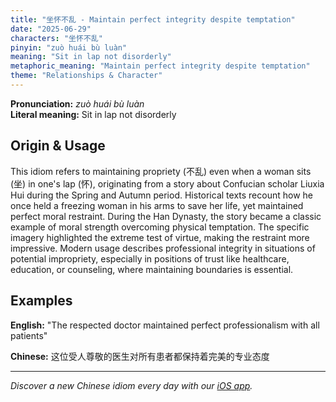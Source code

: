 ```yaml
---
title: "坐怀不乱 - Maintain perfect integrity despite temptation"
date: "2025-06-29"
characters: "坐怀不乱"
pinyin: "zuò huái bù luàn"
meaning: "Sit in lap not disorderly"
metaphoric_meaning: "Maintain perfect integrity despite temptation"
theme: "Relationships & Character"
---
```


**Pronunciation:** *zuò huái bù luàn*  
**Literal meaning:** Sit in lap not disorderly

## Origin & Usage

This idiom refers to maintaining propriety (不乱) even when a woman sits (坐) in one's lap (怀), originating from a story about Confucian scholar Liuxia Hui during the Spring and Autumn period. Historical texts recount how he once held a freezing woman in his arms to save her life, yet maintained perfect moral restraint. During the Han Dynasty, the story became a classic example of moral strength overcoming physical temptation. The specific imagery highlighted the extreme test of virtue, making the restraint more impressive. Modern usage describes professional integrity in situations of potential impropriety, especially in positions of trust like healthcare, education, or counseling, where maintaining boundaries is essential.

## Examples

**English:** "The respected doctor maintained perfect professionalism with all patients"

**Chinese:** 这位受人尊敬的医生对所有患者都保持着完美的专业态度

---

*Discover a new Chinese idiom every day with our [iOS app](https://apps.apple.com/us/app/daily-chinese-idioms/id6740611324).*
